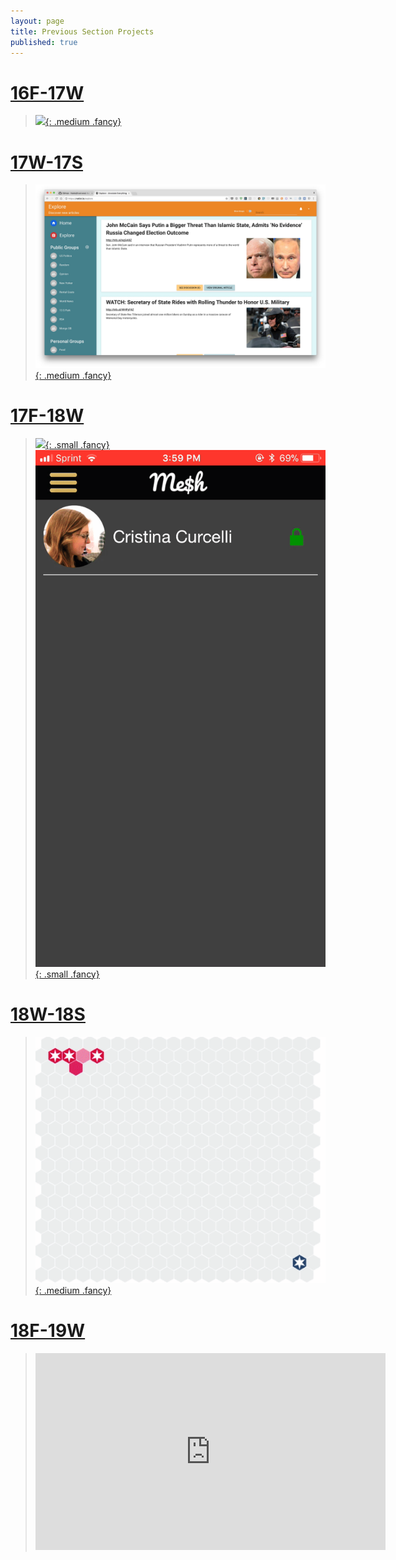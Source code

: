```yaml
---
layout: page
title: Previous Section Projects
published: true
---
```




# [16F-17W](16f-17w) #

> [![](16f-17w/img/music_game_demo.gif){: .medium .fancy}](16f-17w)

# [17W-17S](17w-17s) #

> [![](17w-17s/img/notist.jpg){: .medium .fancy}](17w-17s)

# [17F-18W](17f-18w) #

> [![](17f-18w/img/miam-feed.gif){: .small .fancy}](17f-18w)
> [![](17f-18w/img/meshcash-ReceivingPaymentRequest.gif){: .small .fancy}](17f-18w)

# [18W-18S](18w-18s) #

> [![](18w-18s/img/monad.gif){: .medium .fancy}](18w-18s)

# [18F-19W](18f-19w) #

<!-- > [![](18f-19w/img/ML-6908.jpg){: .medium .fancy}](18f-19w) -->
> <iframe class="medium fancy" width="560" height="315" src="https://www.youtube.com/embed/25nWcX_lzQA?rel=0&amp;controls=0&amp;showinfo=0&amp;loop=1&amp;playlist=25nWcX_lzQA&amp;autoplay=1&amp;modestbranding=1&amp;fs=0&amp;disablekb=1&amp;autohide=1" frameborder="0" allow="accelerometer; autoplay; encrypted-media; gyroscope; picture-in-picture"></iframe>
